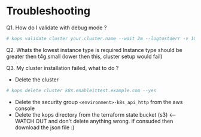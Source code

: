 # Troubleshooting

Q1. How do I validate with debug mode ?

```sh
# kops validate cluster your.cluster.name --wait 2m --logtostderr -v 10
```

Q2. Whats the lowest instance type is required
Instance type should be greater then t4g.small (lower then this, cluster setup would fail)

Q3. My cluster installation failed, what to do ?

- Delete the cluster

```sh
# kops delete cluster k8s.enableittest.example.com --yes
```

- Delete the security group `<environment>-k8s_api_http` from the aws console
- Delete the kops directory from the terraform state bucket (s3) <-- WATCH OUT and don't delete
  anything wrong. if consuded then download the json file :)
